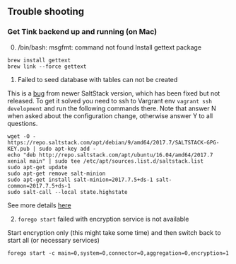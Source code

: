 ## Trouble shooting

### Get Tink backend up and running (on Mac)

0. /bin/bash: msgfmt: command not found
Install gettext package
```
brew install gettext
brew link --force gettext
```

1. Failed to seed database with tables can not be created

This is a [bug](https://github.com/saltstack/salt/pull/46919) from newer SaltStack version, which has been fixed but not released.
To get it solved you need to ssh to Vargrant env `vagrant ssh development` and run the following commands there.
Note that answer N when asked about the configuration change, otherwise answer Y to all questions.
```
wget -O - https://repo.saltstack.com/apt/debian/9/amd64/2017.7/SALTSTACK-GPG-KEY.pub | sudo apt-key add -
echo "deb http://repo.saltstack.com/apt/ubuntu/16.04/amd64/2017.7 xenial main" | sudo tee /etc/apt/sources.list.d/saltstack.list
sudo apt-get update
sudo apt-get remove salt-minion
sudo apt-get install salt-minion=2017.7.5+ds-1 salt-common=2017.7.5+ds-1
sudo salt-call --local state.highstate
```

See more details [here](https://tink.slack.com/archives/C82D6P0LR/p1524151774000134)

2. `forego start` failed with encryption service is not available 

Start encryption only (this might take some time) and then switch back to start all (or necessary services)
```
forego start -c main=0,system=0,connector=0,aggregation=0,encryption=1
```